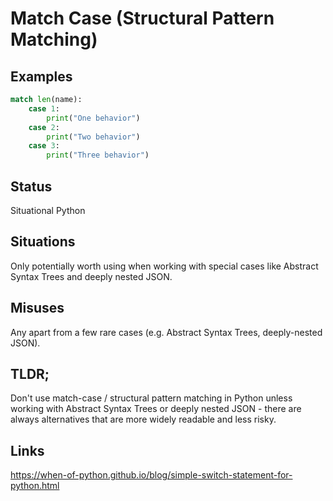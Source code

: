 Match Case (Structural Pattern Matching)
========================================

Examples
--------

```python
match len(name):
    case 1:
        print("One behavior")
    case 2:
        print("Two behavior")
    case 3:
        print("Three behavior")
```

Status
------

Situational Python

Situations
----------

Only potentially worth using when working with special cases like Abstract Syntax Trees and deeply nested JSON.

Misuses
-------

Any apart from a few rare cases (e.g. Abstract Syntax Trees, deeply-nested JSON).

TLDR;
-----

Don't use match-case / structural pattern matching in Python unless working with Abstract Syntax Trees or deeply nested JSON - there are always alternatives that are more widely readable and less risky.

Links
-----

https://when-of-python.github.io/blog/simple-switch-statement-for-python.html
